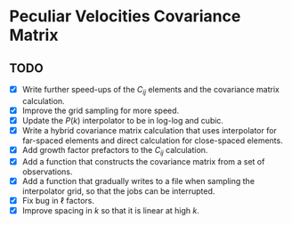 # Peculiar Velocities Covariance Matrix


## TODO
- [x] Write further speed-ups of the $C_{ij}$ elements and the covariance matrix calculation.
- [x] Improve the grid sampling for more speed.
- [x] Update the $P(k)$ interpolator to be in log-log and cubic.
- [x] Write a hybrid covariance matrix calculation that uses interpolator for far-spaced elements and direct calculation for close-spaced elements.
- [x] Add growth factor prefactors to the $C_{ij}$ calculation.
- [x] Add a function that constructs the covariance matrix from a set of observations.
- [x] Add a function that gradually writes to a file when sampling the interpolator grid, so that the jobs can be interrupted.
- [x] Fix bug in $\ell$ factors.
- [x] Improve spacing in $k$ so that it is linear at high $k$.

